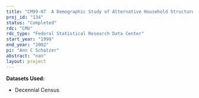 ```yaml
---
title: "CM99-07  A Demographic Study of Alternative Household Structures"
proj_id: "134"
status: "Completed"
rdc: "CMU"
rdc_type: "Federal Statistical Research Data Center"
start_year: "1999"
end_year: "2002"
pi: "Ann C Schatzer"
abstract: "nan"
layout: project
---
```


**Datasets Used:**

  - Decennial Census 

